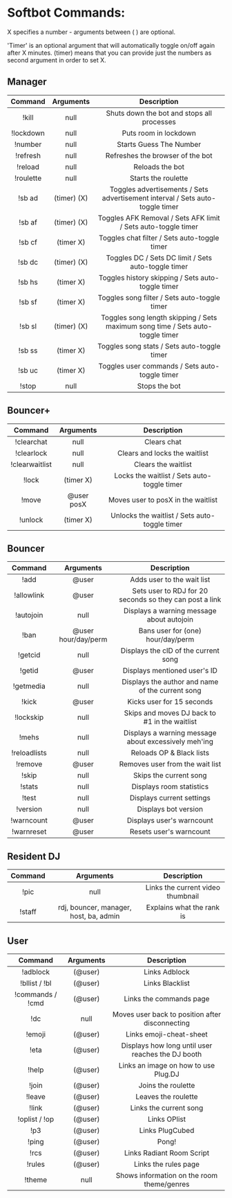 Softbot Commands:
=========

X specifies a number - arguments between ( ) are optional.

'Timer' is an optional argument that will automatically toggle on/off again after X minutes. (timer) means that you can provide just the numbers as second argument in order to set X.


Manager
-------

|Command | Arguments |  Description |
|:------:|:---------:|:--------------------------------------:|
|!kill | null | Shuts down the bot and stops all processes |
|!lockdown | null | Puts room in lockdown |
|!number | null | Starts Guess The Number |
|!refresh| null | Refreshes the browser of the bot |
|!reload | null | Reloads the bot |
|!roulette | null | Starts the roulette |
|!sb ad| (timer) (X) | Toggles advertisements / Sets advertisement interval / Sets auto-toggle timer |
|!sb af | (timer) (X) | Toggles AFK Removal / Sets AFK limit / Sets auto-toggle timer |
|!sb cf | (timer X) | Toggles chat filter / Sets auto-toggle timer |
|!sb dc | (timer) (X) | Toggles DC / Sets DC limit / Sets auto-toggle timer |
|!sb hs | (timer X) | Toggles history skipping / Sets auto-toggle timer |
|!sb sf | (timer X) | Toggles song filter / Sets auto-toggle timer |
|!sb sl | (timer) (X) | Toggles song length skipping / Sets maximum song time / Sets auto-toggle timer |
|!sb ss | (timer X) | Toggles song stats / Sets auto-toggle timer |
|!sb uc | (timer X) | Toggles user commands / Sets auto-toggle timer |
|!stop | null | Stops the bot |


Bouncer+
--------

|Command | Arguments |  Description |
|:------:|:---------:|:--------------------------------------:|
|!clearchat | null | Clears chat |
|!clearlock | null | Clears and locks the waitlist |
|!clearwaitlist | null | Clears the waitlist |
|!lock | (timer X) | Locks the waitlist / Sets auto-toggle timer |
|!move | @user posX | Moves user to posX in the waitlist |
|!unlock | (timer X) | Unlocks the waitlist / Sets auto-toggle timer |


Bouncer
-------

|Command | Arguments |  Description |
|:------:|:---------:|:--------------------------------------:|
|!add | @user | Adds user to the wait list |
|!allowlink | @user | Sets user to RDJ for 20 seconds so they can post a link |
|!autojoin | null | Displays a warning message about autojoin |
|!ban | @user hour/day/perm | Bans user for (one) hour/day/perm |
|!getcid | null | Displays the cID of the current song |
|!getid | @user | Displays mentioned user's ID |
|!getmedia | null | Displays the author and name of the current song |
|!kick | @user | Kicks user for 15 seconds |
|!lockskip | null | Skips and moves DJ back to #1 in the waitlist |
|!mehs | null | Displays a warning message about excessively meh'ing |
|!reloadlists | null | Reloads OP & Black lists |
|!remove | @user | Removes user from the wait list |
|!skip | null | Skips the current song |
|!stats | null | Displays room statistics |
|!test | null | Displays current settings |
|!version | null | Displays bot version |
|!warncount | @user | Displays user's warncount |
|!warnreset | @user | Resets user's warncount |


Resident DJ
-----------

|Command | Arguments |  Description |
|:------:|:---------:|:--------------------------------------:|
|!pic | null | Links the current video thumbnail |
|!staff | rdj, bouncer, manager, host, ba, admin | Explains what the rank is |


User
----

|Command | Arguments |  Description |
|:------:|:---------:|:--------------------------------------:|
|!adblock | (@user) | Links Adblock |
|!bllist / !bl | (@user) | Links Blacklist |
|!commands / !cmd | (@user) | Links the commands page |
|!dc | null | Moves user back to position after disconnecting |
|!emoji | (@user) | Links emoji-cheat-sheet |
|!eta | (@user) | Displays how long until user reaches the DJ booth |
|!help | (@user) | Links an image on how to use Plug.DJ |
|!join | (@user) | Joins the roulette |
|!leave | (@user) | Leaves the roulette |
|!link | (@user) | Links the current song |
|!oplist / !op | (@user) | Links OPlist |
|!p3 | (@user) | Links PlugCubed |
|!ping | (@user) | Pong! |
|!rcs | (@user) | Links Radiant Room Script |
|!rules | (@user) | Links the rules page |
|!theme | null | Shows information on the room theme/genres |
